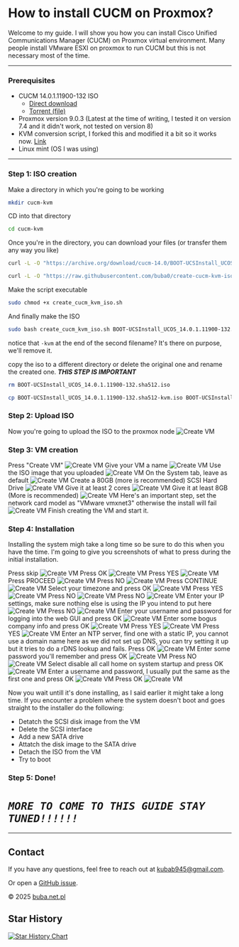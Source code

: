 # How to install CUCM on Proxmox?
Welcome to my guide. I will show you how you can install Cisco Unified Communications Manager (CUCM) on Proxmox virtual environment. Many people install VMware ESXI on proxmox to run CUCM but this is not necessary most of the time.

---

### Prerequisites
- CUCM 14.0.1.11900-132 ISO
    - [Direct download](https://archive.org/download/cucm-14.0/BOOT-UCSInstall_UCOS_14.0.1.11900-132.sha512.iso)
    - [Torrent (file)](https://archive.org/download/cucm-14.0/cucm-14.0_archive.torrent)
- Proxmox version 9.0.3 (Latest at the time of writing, I tested it on version 7.4 and it didn't work, not tested on version 8)
- KVM conversion script, I forked this and modified it a bit so it works now. [Link](https://github.com/buba0/create-cucm-kvm-iso)
- Linux mint (OS I was using)

---
### Step 1: ISO creation
Make a directory in which you're going to be working
```sh
mkdir cucm-kvm
```
CD into that directory
```sh
cd cucm-kvm
```
Once you're in the directory, you can download your files (or transfer them any way you like)
```sh
curl -L -O "https://archive.org/download/cucm-14.0/BOOT-UCSInstall_UCOS_14.0.1.11900-132.sha512.iso"
```
```sh
curl -L -O "https://raw.githubusercontent.com/buba0/create-cucm-kvm-iso/refs/heads/master/create_cucm_kvm_iso.sh"
```
Make the script executable
```sh
sudo chmod +x create_cucm_kvm_iso.sh
```
And finally make the ISO
```sh
sudo bash create_cucm_kvm_iso.sh BOOT-UCSInstall_UCOS_14.0.1.11900-132.sha512.iso BOOT-UCSInstall_UCOS_14.0.1.11900-132.sha512-kvm.iso
```
notice that `-kvm` at the end of the second filename? It's there on purpose, we'll remove it.

copy the iso to a different directory or delete the original one and rename the created one. ***THIS STEP IS IMPORTANT***
```sh
rm BOOT-UCSInstall_UCOS_14.0.1.11900-132.sha512.iso
```
```sh
cp BOOT-UCSInstall_UCOS_14.0.1.11900-132.sha512-kvm.iso BOOT-UCSInstall_UCOS_14.0.1.11900-132.sha512.iso
```

### Step 2: Upload ISO
Now you're going to upload the ISO to the proxmox node
![Create VM](images/upload.png)


### Step 3: VM creation
Press "Create VM"
![Create VM](images/create_vm_button.png)
Give your VM a name
![Create VM](images/vm1.png)
Use the ISO image that you uploaded
![Create VM](images/vm2.png)
On the System tab, leave as default
![Create VM](images/vm3.png)
Create a 80GB (more is recommended) SCSI Hard Drive
![Create VM](images/vm4.png)
Give it at least 2 cores
![Create VM](images/vm5.png)
Give it at least 8GB (More is recommended)
![Create VM](images/vm6.png)
Here's an important step, set the network card model as "VMware vmxnet3" otherwise the install will fail
![Create VM](images/vm7.png)
Finish creating the VM and start it.

### Step 4: Installation
Installing the system migh take a long time so be sure to do this when you have the time.
I'm going to give you screenshots of what to press during the initial installation.


Press skip
![Create VM](images/install1.png)
Press OK
![Create VM](images/install2.png)
Press YES
![Create VM](images/install3.png)
Press PROCEED
![Create VM](images/install4.png)
Press NO
![Create VM](images/install5.png)
Press CONTINUE
![Create VM](images/install6.png)
Select your timezone and press OK
![Create VM](images/install7.png)
Press YES
![Create VM](images/install8.png)
Press NO
![Create VM](images/install9.png)
Press NO
![Create VM](images/install10.png)
Enter your IP settings, make sure nothing else is using the IP you intend to put here
![Create VM](images/install11.png)
Press NO
![Create VM](images/install12.png)
Enter your username and password for logging into the web GUI and press OK
![Create VM](images/install13.png)
Enter some bogus company info and press OK
![Create VM](images/install14.png)
Press YES
![Create VM](images/install15.png)
Press YES
![Create VM](images/install16.png)
Enter an NTP server, find one with a static IP, you cannot use a domain name here as we did not set up DNS, you can try setting it up but it tries to do a rDNS lookup and fails. Press OK
![Create VM](images/install17.png)
Enter some password you'll remember and press OK
![Create VM](images/install18.png)
Press NO
![Create VM](images/install19.png)
Select disable all call home on system startup and press OK
![Create VM](images/install20.png)
Enter a username and password, I usually put the same as the first one and press OK
![Create VM](images/install21.png)
Press OK
![Create VM](images/install22.png)

Now you wait untill it's done installing, as I said earlier it might take a long time. If you encounter a problem where the system doesn't boot and goes straight to the installer do the following:
- Detatch the SCSI disk image from the VM
- Delete the SCSI interface
- Add a new SATA drive
- Attatch the disk image to the SATA drive
- Detach the ISO from the VM
- Try to boot

### Step 5: Done!

# ***`MORE TO COME TO THIS GUIDE STAY TUNED!!!!!!`***

---

## Contact
If you have any questions, feel free to reach out at [kubab945@gmail.com](mailto:kubab945@gmail.com).

Or open a [GitHub issue](https://github.com/buba0/Install-CUCM14-on-proxmox/issues).

&copy; 2025 [buba.net.pl](https://buba.net.pl)


## Star History

<a href="https://www.star-history.com/#buba0/Install-CUCM14-on-proxmox&type=timeline&legend=bottom-right">
 <picture>
   <source media="(prefers-color-scheme: dark)" srcset="https://api.star-history.com/svg?repos=buba0/Install-CUCM14-on-proxmox&type=timeline&theme=dark&legend=bottom-right" />
   <source media="(prefers-color-scheme: light)" srcset="https://api.star-history.com/svg?repos=buba0/Install-CUCM14-on-proxmox&type=timeline&legend=bottom-right" />
   <img alt="Star History Chart" src="https://api.star-history.com/svg?repos=buba0/Install-CUCM14-on-proxmox&type=timeline&legend=bottom-right" />
 </picture>
</a>
